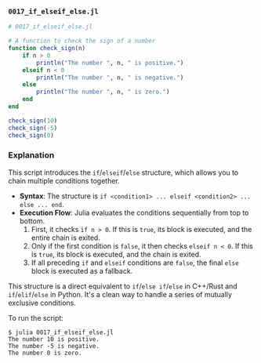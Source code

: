 ### `0017_if_elseif_else.jl`

```julia
# 0017_if_elseif_else.jl

# A function to check the sign of a number
function check_sign(n)
    if n > 0
        println("The number ", n, " is positive.")
    elseif n < 0
        println("The number ", n, " is negative.")
    else
        println("The number ", n, " is zero.")
    end
end

check_sign(10)
check_sign(-5)
check_sign(0)
```

### Explanation

This script introduces the `if`/`elseif`/`else` structure, which allows you to chain multiple conditions together.

  * **Syntax**: The structure is `if <condition1> ... elseif <condition2> ... else ... end`.
  * **Execution Flow**: Julia evaluates the conditions sequentially from top to bottom.
    1.  First, it checks `if n > 0`. If this is `true`, its block is executed, and the entire chain is exited.
    2.  Only if the first condition is `false`, it then checks `elseif n < 0`. If this is `true`, its block is executed, and the chain is exited.
    3.  If all preceding `if` and `elseif` conditions are `false`, the final `else` block is executed as a fallback.

This structure is a direct equivalent to `if`/`else if`/`else` in C++/Rust and `if`/`elif`/`else` in Python. It's a clean way to handle a series of mutually exclusive conditions.

To run the script:

```shell
$ julia 0017_if_elseif_else.jl
The number 10 is positive.
The number -5 is negative.
The number 0 is zero.
```